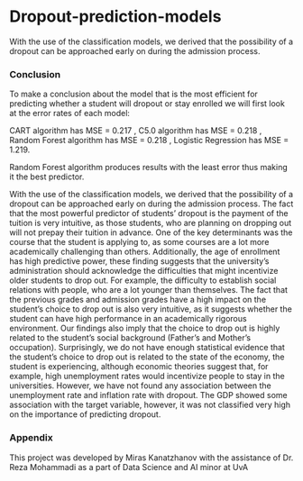# Dropout-prediction-models
With the use of the classification models, we derived that the possibility of a dropout can be approached early on during the admission process.

### Conclusion
To make a conclusion about the model that is the most efficient for predicting whether a student will dropout or stay enrolled we will first look at the error rates of each model:

CART algorithm has MSE = 0.217 ,
C5.0 algorithm has MSE = 0.218 ,
Random Forest algorithm has MSE = 0.218 ,
Logistic Regression has MSE = 1.219.

Random Forest algorithm produces results with the least error thus making it the best predictor.

With the use of the classification models, we derived that the possibility of a dropout can be approached early on during the admission process. The fact that the most powerful predictor of students’ dropout is the payment of the tuition is very intuitive, as those students, who are planning on dropping out will not prepay their tuition in advance. One of the key determinants was the course that the student is applying to, as some courses are a lot more academically challenging than others. Additionally, the age of enrollment has high predictive power, these finding suggests that the university’s administration should acknowledge the difficulties that might incentivize older students to drop out. For example, the difficulty to establish social relations with people, who are a lot younger than themselves. The fact that the previous grades and admission grades have a high impact on the student’s choice to drop out is also very intuitive, as it suggests whether the student can have high performance in an academically rigorous environment. Our findings also imply that the choice to drop out is highly related to the student’s social background (Father’s and Mother’s occupation). Surprisingly, we do not have enough statistical evidence that the student’s choice to drop out is related to the state of the economy, the student is experiencing, although economic theories suggest that, for example, high unemployment rates would incentivize people to stay in the universities. However, we have not found any association between the unemployment rate and inflation rate with dropout. The GDP showed some association with the target variable, however, it was not classified very high on the importance of predicting dropout.

### Appendix
This project was developed by Miras Kanatzhanov with the assistance of Dr. Reza Mohammadi as a part of Data Science and AI minor at UvA

